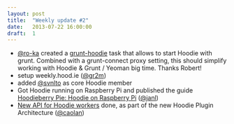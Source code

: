 ```yaml
---
layout: post
title:  "Weekly update #2"
date:   2013-07-22 16:00:00
draft:  1
---
```


* [@ro-ka](https://github.com/ro-ka) created a [grunt-hoodie](https://github.com/ro-ka/grunt-hoodie) task that allows to start Hoodie with grunt.
  Combined with a grunt-connect proxy setting, this should simplify working with Hoodie & Grunt / Yeoman big time. Thanks Robert!
* setup weekly.hood.ie ([@gr2m](https://github.com/gr2m))
* added [@svnlto](https://github.com/svnlto) as core Hoodie member
* Got Hoodie running on Raspberry Pi and published the guide [Hoodieberry Pie: Hoodie on Raspberry Pi](http://blog.hood.ie/2013/07/hoodieberry-pi-hoodie-on-raspberry-pi-3/) ([@janl](https://github.com/janl))
* [New API for Hoodie workers](https://github.com/hoodiehq/hoodie-plugins-api) done, as part of the new Hoodie Plugin Architecture ([@caolan](https://github.com/caolan))
